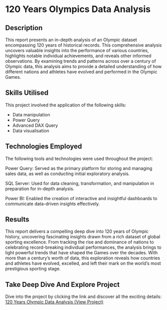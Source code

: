 # **120 Years Olympics Data Analysis**


## **Description**

This report presents an in-depth analysis of an Olympic dataset encompassing 120 years of historical records. This comprehensive analysis uncovers valuable insights into the performance of various countries, highlights notable individual achievements, and reveals other informed observations. By examining trends and patterns across over a century of Olympic data, this analysis aims to provide a detailed understanding of how different nations and athletes have evolved and performed in the Olympic Games.

## Skills Utilised
This project involved the application of the following skills:

- Data manipulation
- Power Query
- Advanced DAX Query
- Data visualisation

## Technologies Employed
The following tools and technologies were used throughout the project:

Power Query: Served as the primary platform for storing and managing sales data, as well as conducting initial exploratory analysis.

SQL Server: Used for data cleaning, transformation, and manipulation in preparation for in-depth analysis.

Power BI: Enabled the creation of interactive and insightful dashboards to communicate data-driven insights effectively.

## Results 
This report delivers a compelling deep dive into 120 years of Olympic history, uncovering fascinating insights drawn from a rich dataset of global sporting excellence. From tracking the rise and dominance of nations to celebrating record-breaking individual performances, the analysis brings to light powerful trends that have shaped the Games over the decades. With more than a century’s worth of data, this exploration reveals how countries and athletes have evolved, excelled, and left their mark on the world’s most prestigious sporting stage.


## Take Deep Dive And Explore Project 
Dive into the project by clicking the link and discover all the exciting details: [120 Years Olympic Data Analysis (View Project) ](https://app.powerbi.com/view?r=eyJrIjoiYTE5NTM2MzktYmVhMS00MzAxLWEzYzgtZTk4ZDlkZTJmOTAyIiwidCI6ImRmODY3OWNkLWE4MGUtNDVkOC05OWFjLWM4M2VkN2ZmOTVhMCJ9)
